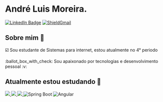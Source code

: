 # André Luis Moreira.

[![LinkedIn Badge](https://img.shields.io/badge/-LinkedIn-blue?style=for-the-badge&logo=Linkedin&logoColor=white&link=https://www.linkedin.com/in/andreluismoreirass/)](https://www.linkedin.com/in/andreluismoreirass/)
<a target="_blank" href="mailto:andreluistma@gmail.com?subject=Hello%20again"><img src="https://img.shields.io/badge/Gmail-D14836?style=for-the-badge&logo=gmail&logoColor=white" alt="ShieldGmail"/> </a>

## Sobre mim :dart:

 :ballot_box_with_check: Sou estudante de Sistemas para internet, estou atualmente no 4° periodo 
<p>
 :ballot_box_with_check: Sou apaixonado por tecnologias e desenvolvimento pessoal :v:


## Atualmente estou estudando :rocket:

<a target="_blank" href="https://github.com/andreluismoreira/Chess-System-JAVA"><img src="https://img.shields.io/badge/Java-ED8B00?style=for-the-badge&logo=java&logoColor=white"/> </a>
<a target="_blank" href="https://github.com/andreluismoreira/Curso-Spring-Boot"><img src="https://img.shields.io/badge/Spring-6DB33F?style=for-the-badge&logo=spring&logoColor=white"/> </a>
<a target="_blank" href="https://github.com/andreluismoreira/ProjetoTesteIngles"><img src="https://img.shields.io/badge/Angular-DD0031?style=for-the-badge&logo=angular&logoColor=white"/> </a>
![Spring Boot](https://img.shields.io/badge/Spring-6DB33F?style=for-the-badge&logo=spring&logoColor=white)
![Angular](https://img.shields.io/badge/Angular-DD0031?style=for-the-badge&logo=angular&logoColor=white)


<!--
**andreluismoreira/andreluismoreira** is a ✨ _special_ ✨ repository because its `README.md` (this file) appears on your GitHub profile.

Here are some ideas to get you started:

- 🔭 I’m currently working on ...
- 🌱 I’m currently learning ...
- 👯 I’m looking to collaborate on ...
- 🤔 I’m looking for help with ...
- 💬 Ask me about ...
- 📫 How to reach me: ...
- 😄 Pronouns: ...
- ⚡ Fun fact: ...
-->

